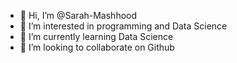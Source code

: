 - 👋 Hi, I’m @Sarah-Mashhood
- 👀 I’m interested in programming and Data Science
- 🌱 I’m currently learning Data Science
- 💞️ I’m looking to collaborate on Github


<!---
Sarah-Mashhood/Sarah-Mashhood is a ✨ special ✨ repository because its `README.md` (this file) appears on your GitHub profile.
You can click the Preview link to take a look at your changes.
--->
